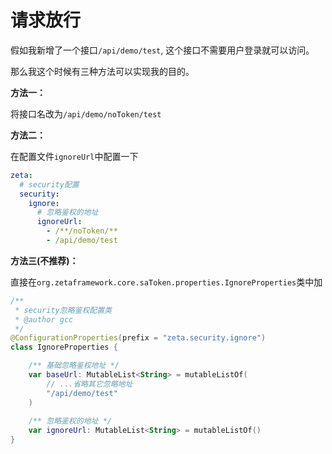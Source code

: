 # 请求放行

假如我新增了一个接口`/api/demo/test`, 这个接口不需要用户登录就可以访问。

那么我这个时候有三种方法可以实现我的目的。

**方法一：**

将接口名改为`/api/demo/noToken/test`

**方法二：**

在配置文件`ignoreUrl`中配置一下

```yaml
zeta:
  # security配置
  security:
    ignore:
      # 忽略鉴权的地址
      ignoreUrl:
        - /**/noToken/**
        - /api/demo/test 
```

**方法三(不推荐)：**

直接在`org.zetaframework.core.saToken.properties.IgnoreProperties`类中加

```kotlin
/**
 * security忽略鉴权配置类
 * @author gcc
 */
@ConfigurationProperties(prefix = "zeta.security.ignore")
class IgnoreProperties {

    /** 基础忽略鉴权地址 */
    var baseUrl: MutableList<String> = mutableListOf(
    	// ...省略其它忽略地址
        "/api/demo/test"
    )
    
    /** 忽略鉴权的地址 */
    var ignoreUrl: MutableList<String> = mutableListOf()
}
```

